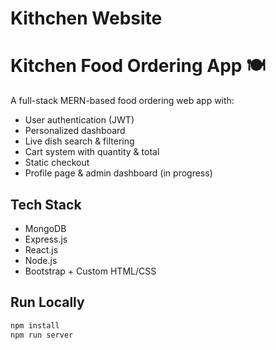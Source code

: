 # Kithchen Website

# Kitchen Food Ordering App 🍽️

A full-stack MERN-based food ordering web app with:

- User authentication (JWT)
- Personalized dashboard
- Live dish search & filtering
- Cart system with quantity & total
- Static checkout
- Profile page & admin dashboard (in progress)

## Tech Stack

- MongoDB
- Express.js
- React.js 
- Node.js
- Bootstrap + Custom HTML/CSS

## Run Locally

```bash
npm install
npm run server

```
